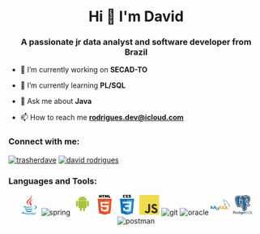 <h1 align="center">Hi 👋 I'm David</h1>
<h3 align="center">A passionate jr data analyst and software developer from Brazil</h3>

- 🔭 I’m currently working on **SECAD-TO**

- 🌱 I’m currently learning **PL/SQL**

- 💬 Ask me about **Java**

- 📫 How to reach me **rodrigues.dev@icloud.com**

<h3 align="left">Connect with me:</h3>
<p align="left">
<a href="https://linkedin.com/in/trasherdave" target="_blank"><img align="center" src="https://raw.githubusercontent.com/rahuldkjain/github-profile-readme-generator/master/src/images/icons/Social/linked-in-alt.svg" alt="trasherdave" height="30" width="40" /></a>
<a href="https://www.youtube.com/channel/UCusOoJZsvMcRSotToCf5aFQ" target="_blank"><img align="center" src="https://raw.githubusercontent.com/rahuldkjain/github-profile-readme-generator/master/src/images/icons/Social/youtube.svg" alt="david rodrigues" height="30" width="40" /></a>
</p>

<h3 align="left">Languages and Tools:</h3>
<p align="center"> 
<img src="https://raw.githubusercontent.com/devicons/devicon/master/icons/java/java-original.svg" target="_blank" alt="java" width="40" height="40"/>
<img src="https://www.vectorlogo.zone/logos/springio/springio-icon.svg" target="_blank" alt="spring" width="40" height="40"/>
<img src="https://raw.githubusercontent.com/devicons/devicon/master/icons/android/android-original-wordmark.svg" target="_blank" alt="android" width="40" height="40"/>
<img src="https://raw.githubusercontent.com/devicons/devicon/master/icons/html5/html5-original-wordmark.svg" target="_blank" alt="html5" width="40" height="40"/>
<img src="https://raw.githubusercontent.com/devicons/devicon/master/icons/css3/css3-original-wordmark.svg" target="_blank" alt="css3" width="40" height="40"/>
<img src="https://raw.githubusercontent.com/devicons/devicon/master/icons/javascript/javascript-original.svg" target="_blank" alt="javascript" width="40" height="40"/>
<img src="https://www.vectorlogo.zone/logos/git-scm/git-scm-icon.svg" target="_blank" alt="git" width="40" height="40"/>
<img src="https://www.vectorlogo.zone/logos/oracle/oracle-icon.svg" target="_blank" alt="oracle" width="40" height="40"/>
<img src="https://raw.githubusercontent.com/devicons/devicon/master/icons/mysql/mysql-original-wordmark.svg" target="_blank" alt="mysql" width="40" height="40"/>
<img src="https://raw.githubusercontent.com/devicons/devicon/master/icons/postgresql/postgresql-original-wordmark.svg" target="_blank" alt="postgresql" width="40" height="40"/>
<img src="https://www.vectorlogo.zone/logos/getpostman/getpostman-icon.svg" target="_blank" alt="postman" width="40" height="40"/>
</p>
